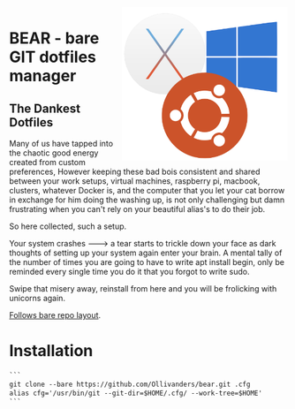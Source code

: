 <img src="./.docs/osSwirl.png" alt="drawing" style="width:300px;float: right"/>

# BEAR - bare GIT dotfiles manager
## The Dankest Dotfiles

Many of us have tapped into the chaotic good energy created from custom preferences, However keeping these bad bois consistent and shared between your work setups, virtual machines, raspberry pi, macbook, clusters, whatever Docker is, and the computer that you let your cat borrow in exchange for him doing the washing up, is not only challenging but damn frustrating when you can't rely on your beautiful alias's to do their job. 

So here collected, such a setup.

Your system crashes ---> a tear starts to trickle down your face as dark thoughts of setting up your
system again enter your brain. A mental tally of the number of times you are going to have to write
apt install begin, only be reminded every single time you do it that you forgot to write sudo. 

Swipe that misery away, reinstall from here and you will be frolicking with unicorns again.                                                                                           

[Follows bare repo layout](https://www.atlassian.com/git/tutorials/dotfiles).

# Installation

````
```
git clone --bare https://github.com/Ollivanders/bear.git .cfg
alias cfg='/usr/bin/git --git-dir=$HOME/.cfg/ --work-tree=$HOME'
```
